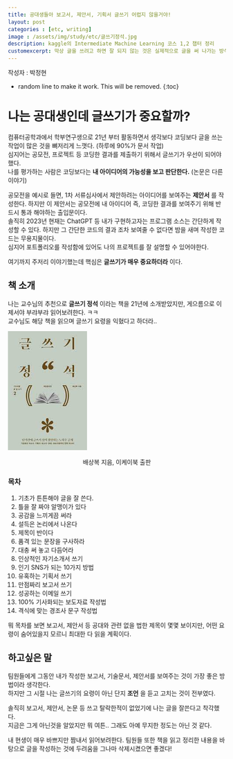 ```yaml
---
title: 공대생들아 보고서, 제안서, 기획서 글쓰기 어렵지 않을거야!
layout: post   
categories : [etc, writing]
image : /assets/img/study/etc/글쓰기정석.jpg
description: kaggle의 Intermediate Machine Learning 코스 1,2 챕터 정리
customexcerpt: 막상 글을 쓰려고 하면 잘 되지 않는 것은 실제적으로 글을 써 나가는 방식, 즉 글쓰기의 정석을 제대로 익히지 못했기 때문이다. 그 정석이란 바로 글쓰기의 요령이다. 어렵게 생각해서 그렇지 실상은 몇 가지 요령을 터득하는 것만으로도 일상생활에서 필요한 글쓰기는 충분히 해결할 수 있다.    
---
```


<span class = "alert g">작성자 : 박정현</span>

<!-- 아래 2줄은 목차를 나타내기 위한 심볼이니 건들지 말아 주세요 -->
* random line to make it work. This will be removed.
{:toc} 

# 나는 공대생인데 글쓰기가 중요할까?

컴퓨터공학과에서 학부연구생으로 21년 부터 활동하면서 생각보다 코딩보다 글을 쓰는 작업이 많은 것을 뼈저리게 느꼇다. (하루에 90%가 문서 작업)  
심지어는 공모전, 프로젝트 등 코딩한 결과를 제출하기 위해서 글쓰기가 우선이 되어야했다.  
나를 평가하는 사람은 코딩보다는 **내 아이디어의 가능성을 보고 판단한다.** (논문은 다른 이야기)  

공모전을 예시로 들면, 1차 서류심사에서 제안하려는 아이디어를 보여주는 **제안서** 를 작성한다. 하지만 이 제안서는 공모전에 내 아이디어 즉, 코딩한 결과를 보여주기 위해 반드시 통과 해야하는 출입문이다.   
솔직히 2023년 현재는 ChatGPT 등 내가 구현하고자는 프로그램 소스는 간단하게 작성할 수 있다.  하지만 그 간단한 코드의 결과 조차 보여줄 수 없다면 밤을 새며 작성한 코드는 무용지물이다.  
심지어 포트폴리오를 작성함에 있어도 나의 프로젝트를 잘 설명할 수 있어야한다. 

여기까지 주저리 이야기했는데 핵심은 **글쓰기가 매우 중요하더라** 이다. 

## 책 소개
나는 교수님의 추천으로 **글쓰기 정석** 이라는 책을 21년에 소개받았지만, 게으름으로 이제서야 부랴부랴 읽어보려한다. ㅋㅋ  
교수님도 해당 책을 읽으며 글쓰기 요령을 익혔다고 하더라..    

![1](/assets/img/study/etc/글쓰기정석.jpg)

<div align="center"> 배상복 지음, 이케이북 출판 </div>


### 목차
1. 기초가 튼튼해야 글을 잘 쓴다.
2. 틀을 잘 짜야 알맹이가 있다
3. 공감을 느끼게끔 써라
4. 설득은 논리에서 나온다
5. 제목이 반이다
6. 품격 있는 문장을 구사하라
7. 대충 써 놓고 다듬어라
8. 인상적인 자기소개서 쓰기
9. 인기 SNS가 되는 10가지 방법
10. 유혹하는 기획서 쓰기
11. 만점짜리 보고서 쓰기
12. 성공하는 이메일 쓰기
13. 100% 기사화되는 보도자료 작성법
14. 격식에 맞는 경조사 문구 작성법

뭐 목차를 보면 보고서, 제안서 등 공대와 관련 없을 법한 제목이 몇몇 보이지만, 어떤 요령이 숨어있을지 모르니 최대한 다 읽을 계획이다.

## 하고싶은 말
팀원들에게 그동안 내가 작성한 보고서, 기술문서, 제안서를 보여주는 것이 가장 좋은 방법이라 생각한다.  
하지만 그 시절 나는 글쓰기의 요령이 아닌 단지 **조언** 을 듣고 고치는 것이 전부였다.  

솔직히 보고서, 제안서, 논문 등 쓰고 탈락한적이 없었기에 나는 글을 잘쓴다고 착각했다.  
지금은 그게 아닌것을 알았지만 뭐 여튼.. 그래도 아예 무지한 정도는 아닌 것 같다.  

내 현생이 매우 바쁘지만 짬내서 읽어보려한다. 팀원들 또한 책을 읽고 정리한 내용을 바탕으로 글을 작성하는 것에 두려움을 그나마 삭제시켰으면 좋겠다!